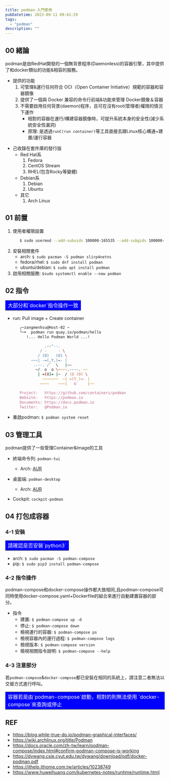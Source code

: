 ```yaml
---
title: podman-入門使用
pubDatetime: 2023-09-11 09:41:29
tags:
  - "podman"
description: ""
---
```


## 00 緒論

podman是由RedHat開發的一個無背景程序(Daemonless)的容器引擎，其中提供了和docker類似的功能&相容的服務。

- 提供的功能
  1. 可管理&運行任何符合 OCI（Open Container Initiative）規範的容器和容器鏡像
  2. 提供了一個與 Docker 兼容的命令行前端&功能來管理 Docker鏡像＆容器
  3. 不需要啟用任何背景(daemon)程序，且可在沒有root(管理者)權限的情況下運作
     - 相對的容器在運行/構建容器鏡像時，可提升系統本身的安全性(減少系統安全性漏洞)
     - 原理: 是透過`runC(run container)`等工具直接去跟Linux核心構通+建置/運行容器

<!--more-->

- 己收錄在套件庫的發行版
  - Red Hat系
    1. Fedora
    2. CentOS Stream
    3. RHEL(包含Rocky等變體)
  - Debian系
    1. Debian
    2. Ubuntu
  - 其它
    1. Arch Linux

## 01 前置

1. 使用者權限設置
   ```zsh
      $ sudo usermod --add-subuids 100000-165535 --add-subgids 100000-165535 [username]
   ```
2. 安裝相關套件
   - arch: `$ sudo pacman -S podman slirp4netns`
   - fedora/rhel: `$ sudo dnf install podman`
   - ubuntu/debian: `$ sudo apt install podman`
3. 啟用相關服務: `$sudo systemctl enable --now podman`

## 02 指令

<table><tr><td bgcolor=0000FF>
  <font color="white">大部分和`docker`指令操作一致</font>
</td></tr></table>

- run: Pull image + Create container

  ```zsh
     ╭─zangmenhsu@Host-02 ~
     ╰─➤  podman run quay.io/podman/hello
        !... Hello Podman World ...!

                .--"--.
              / -     - \
             / (O)   (O) \
          ~~~| -=(,Y,)=- |
           .---. /`  \   |~~
            ~/  o  o \~~~~.----. ~~
             | =(X)= |~  / (O (O) \
               ~~~~~~~  ~| =(Y_)=- |
              ~~~~    ~~~|   U     |~~

     Project:   https://github.com/containers/podman
     Website:   https://podman.io
     Documents: https://docs.podman.io
     Twitter:   @Podman_io
  ```

- 重啟podman: `$ podman system reset`

## 03 管理工具

podman提供了一些管理Container&Image的工具

- 終端命令列: `podman-tui`

  - Arch: [AUR](https://aur.archlinux.org/packages/podman-tui)

- 桌面端: `podman-desktop`

  - Arch: [AUR](https://aur.archlinux.org/packages/podman-desktop)

- Cockpit: `cockpit-podman`

## 04 打包成容器

### 4-1 安裝

<table><tr><td bgcolor=0000FF>
   <font color=white> 請確認是否安裝`python3` </font>
</td></tr></table>

- arch: `$ sudo pacman -S podman-compose`
- pip: `$ sudo pip3 install podman-compose`

### 4-2 指令操作

podman-compose和docker-compose操作都大致相同,且podman-compose可同時使用docker-compose.yaml+Dockerfile的組合來進行自動建置容器的部分。

- 指令
  - 建置: `$ podman-compose up -d`
  - 停止: `$ podman-compose down`
  - 檢視運行的容器: `$ podman-compose ps`
  - 檢視容器內的運行過程: `$ podman-compose logs`
  - 檢視版本: `$ podman-compose version`
  - 檢視相關指令說明: `$ podman-compose --help`

### 4-3 注意部分

若`podman-compose`&`docker-compose`都已安裝在相同的系統上，請注意二者無法以交替方式進行呼叫。

  <table><tr><td bgcolor=0000FF>
   <font color=white> 容器若是由`podman-compose`啟動，相對的則無法使用 `docker-compose`來查詢或停止</font>
  </td></tr></table>

## REF

- https://blog.while-true-do.io/podman-graphical-interfaces/
- https://wiki.archlinux.org/title/Podman
- https://docs.oracle.com/zh-tw/learn/podman-compose/index.html#confirm-podman-compose-is-working
- https://dywang.csie.cyut.edu.tw/dywang/download/pdf/docker-podman.pdf
- https://ithelp.ithome.com.tw/articles/10238749
- https://www.huweihuang.com/kubernetes-notes/runtime/runtime.html
